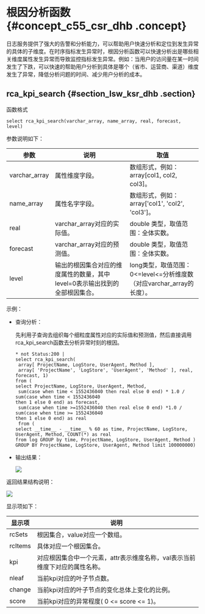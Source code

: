 # 根因分析函数 {#concept_c55_csr_dhb .concept}

日志服务提供了强大的告警和分析能力，可以帮助用户快速分析和定位到发生异常的具体的子维度。在时序指标发生异常时，根因分析函数可以快速分析出是哪些相关维度属性发生异常而导致监控指标发生异常。例如：当用户的访问量在某一时间发生了下跌，可以快速的帮助用户分析到具体是哪个（省市、运营商、渠道）维度发生了异常，降低分析问题的时间、减少用户分析的成本。

## rca\_kpi\_search {#section_lsw_ksr_dhb .section}

函数格式

``` {#codeblock_e2y_vao_zgi}
select rca_kpi_search(varchar_array, name_array, real, forecast, level)
```

参数说明如下：

|参数|说明|取值|
|--|--|--|
|varchar\_array|属性维度字段。|数组形式，例如：array\[col1, col2, col3\]。|
|name\_array|属性名字字段。|数组形式，例如：array\['col1', 'col2', 'col3'\]。|
|real|varchar\_array对应的实际值。|double 类型，取值范围：全体实数。|
|forecast|varchar\_array对应的预测值。|double 类型，取值范围：全体实数。|
|level|输出的根因集合对应的维度属性的数量，其中level=0表示输出找到的全部根因集合。|long类型，取值范围：0<=level<=分析维度数（对应varchar\_array的长度）。|

示例：

-   查询分析：

    先利用子查询去组织每个细粒度属性对应的实际值和预测值，然后直接调用rca\_kpi\_search函数去分析异常时刻的根因。

    ``` {#codeblock_n7s_tmg_2at}
    * not Status:200 | 
    select rca_kpi_search(
     array[ ProjectName, LogStore, UserAgent, Method ],
     array[ 'ProjectName', 'LogStore', 'UserAgent', 'Method' ], real, forecast, 1) 
    from ( 
    select ProjectName, LogStore, UserAgent, Method,
     sum(case when time < 1552436040 then real else 0 end) * 1.0 / sum(case when time < 1552436040 
    then 1 else 0 end) as forecast,
     sum(case when time >=1552436040 then real else 0 end) *1.0 / sum(case when time >= 1552436040 
    then 1 else 0 end) as real
     from ( 
    select __time__ - __time__ % 60 as time, ProjectName, LogStore, UserAgent, Method, COUNT(*) as real 
    from log GROUP by time, ProjectName, LogStore, UserAgent, Method ) 
    GROUP BY ProjectName, LogStore, UserAgent, Method limit 100000000)
    ```

-   输出结果：

    ![](http://static-aliyun-doc.oss-cn-hangzhou.aliyuncs.com/assets/img/146896/156223081941211_zh-CN.png)


返回结果结构说明：

![](http://static-aliyun-doc.oss-cn-hangzhou.aliyuncs.com/assets/img/146896/156223081941212_zh-CN.png)

显示项如下：

|显示项|说明|
|---|--|
|rcSets|根因集合，value对应一个数组。|
|rcItems|具体对应一个根因集合。|
|kpi|对应根因集合中一个元素，attr表示维度名称，val表示当前维度下对应的属性名称。|
|nleaf|当前kpi对应的叶子节点数。|
|change|当前kpi对应的叶子节点的变化总体上变化的比例。|
|score|当前kpi对应的异常程度\( 0 <= score <= 1\)。|

